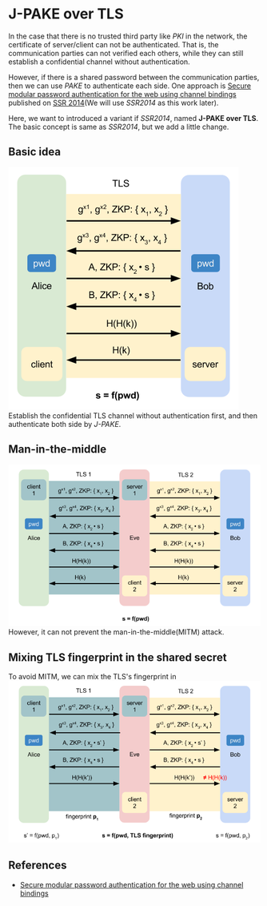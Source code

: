 # J-PAKE over TLS

In the case that there is no trusted third party like _PKI_ in the network,
the certificate of server/client can not be authenticated.
That is, the communication parties can not verified each others,
while they can still establish a confidential channel without authentication.

However, if there is a shared password between the communication parties,
then we can use _PAKE_ to authenticate each side.
One approach is [Secure modular password authentication for the web using channel bindings][pake_tls]
published on [SSR 2014][ssr2014](We will use _SSR2014_ as this work later).

Here, we want to introduced a variant if _SSR2014_, named __J-PAKE over TLS__.
The basic concept is same as _SSR2014_, but we add a little change.

## Basic idea

![jpake-over-tls-danger](jpake-over-tls-danger.png)
Establish the confidential TLS channel without authentication first,
and then authenticate both side by _J-PAKE_.

## Man-in-the-middle

![jpake-over-tls-mitm](jpake-over-tls-mitm.png)
However, it can not prevent the man-in-the-middle(MITM) attack.

## Mixing TLS fingerprint in the shared secret

To avoid MITM, we can mix the TLS's fingerprint in
![jpake-over-tls](jpake-over-tls.png)

## References

- [Secure modular password authentication for the web using channel bindings][pake_tls]

[pake_tls]: https://s3.amazonaws.com/files.douglas.stebila.ca/files/research/papers/SSR-ManSteDen14.pdf "Secure modular password authentication for the web using channel bindings"
[ssr2014]: http://www.ssr2014.com/index.html "SSR 2014"
